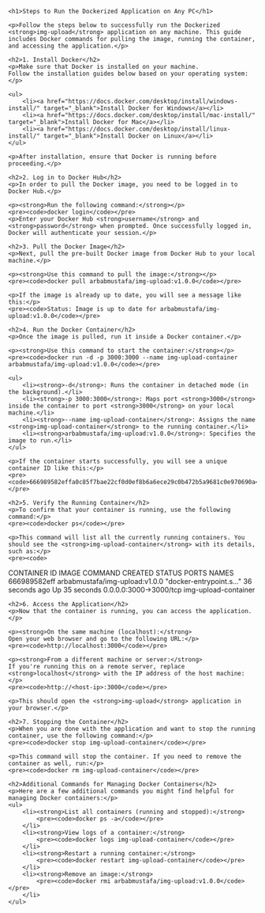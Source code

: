     <h1>Steps to Run the Dockerized Application on Any PC</h1>

    <p>Follow the steps below to successfully run the Dockerized <strong>img-upload</strong> application on any machine. This guide includes Docker commands for pulling the image, running the container, and accessing the application.</p>

    <h2>1. Install Docker</h2>
    <p>Make sure that Docker is installed on your machine.
    Follow the installation guides below based on your operating system:</p>

    <ul>
        <li><a href="https://docs.docker.com/desktop/install/windows-install/" target="_blank">Install Docker for Windows</a></li>
        <li><a href="https://docs.docker.com/desktop/install/mac-install/" target="_blank">Install Docker for Mac</a></li>
        <li><a href="https://docs.docker.com/desktop/install/linux-install/" target="_blank">Install Docker on Linux</a></li>
    </ul>

    <p>After installation, ensure that Docker is running before proceeding.</p>

    <h2>2. Log in to Docker Hub</h2>
    <p>In order to pull the Docker image, you need to be logged in to Docker Hub.</p>

    <p><strong>Run the following command:</strong></p>
    <pre><code>docker login</code></pre>
    <p>Enter your Docker Hub <strong>username</strong> and <strong>password</strong> when prompted. Once successfully logged in, Docker will authenticate your session.</p>

    <h2>3. Pull the Docker Image</h2>
    <p>Next, pull the pre-built Docker image from Docker Hub to your local machine.</p>

    <p><strong>Use this command to pull the image:</strong></p>
    <pre><code>docker pull arbabmustafa/img-upload:v1.0.0</code></pre>

    <p>If the image is already up to date, you will see a message like this:</p>
    <pre><code>Status: Image is up to date for arbabmustafa/img-upload:v1.0.0</code></pre>

    <h2>4. Run the Docker Container</h2>
    <p>Once the image is pulled, run it inside a Docker container.</p>

    <p><strong>Use this command to start the container:</strong></p>
    <pre><code>docker run -d -p 3000:3000 --name img-upload-container arbabmustafa/img-upload:v1.0.0</code></pre>

    <ul>
        <li><strong>-d</strong>: Runs the container in detached mode (in the background).</li>
        <li><strong>-p 3000:3000</strong>: Maps port <strong>3000</strong> inside the container to port <strong>3000</strong> on your local machine.</li>
        <li><strong>--name img-upload-container</strong>: Assigns the name <strong>img-upload-container</strong> to the running container.</li>
        <li><strong>arbabmustafa/img-upload:v1.0.0</strong>: Specifies the image to run.</li>
    </ul>

    <p>If the container starts successfully, you will see a unique container ID like this:</p>
    <pre><code>666989582effa0c85f7bae22cf0d0ef8b6a6ece29c0b472b5a9681c0e970690a</code></pre>

    <h2>5. Verify the Running Container</h2>
    <p>To confirm that your container is running, use the following command:</p>
    <pre><code>docker ps</code></pre>

    <p>This command will list all the currently running containers. You should see the <strong>img-upload-container</strong> with its details, such as:</p>
    <pre><code>

CONTAINER ID IMAGE COMMAND CREATED STATUS PORTS NAMES
666989582eff arbabmustafa/img-upload:v1.0.0 "docker-entrypoint.s…" 36 seconds ago Up 35 seconds 0.0.0.0:3000->3000/tcp img-upload-container
</code></pre>

    <h2>6. Access the Application</h2>
    <p>Now that the container is running, you can access the application.</p>

    <p><strong>On the same machine (localhost):</strong>
    Open your web browser and go to the following URL:</p>
    <pre><code>http://localhost:3000</code></pre>

    <p><strong>From a different machine or server:</strong>
    If you're running this on a remote server, replace <strong>localhost</strong> with the IP address of the host machine:</p>
    <pre><code>http://<host-ip>:3000</code></pre>

    <p>This should open the <strong>img-upload</strong> application in your browser.</p>

    <h2>7. Stopping the Container</h2>
    <p>When you are done with the application and want to stop the running container, use the following command:</p>
    <pre><code>docker stop img-upload-container</code></pre>

    <p>This command will stop the container. If you need to remove the container as well, run:</p>
    <pre><code>docker rm img-upload-container</code></pre>

    <h2>Additional Commands for Managing Docker Containers</h2>
    <p>Here are a few additional commands you might find helpful for managing Docker containers:</p>
    <ul>
        <li><strong>List all containers (running and stopped):</strong>
            <pre><code>docker ps -a</code></pre>
        </li>
        <li><strong>View logs of a container:</strong>
            <pre><code>docker logs img-upload-container</code></pre>
        </li>
        <li><strong>Restart a running container:</strong>
            <pre><code>docker restart img-upload-container</code></pre>
        </li>
        <li><strong>Remove an image:</strong>
            <pre><code>docker rmi arbabmustafa/img-upload:v1.0.0</code></pre>
        </li>
    </ul>
